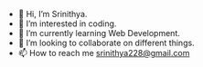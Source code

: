 - 👋 Hi, I’m Srinithya.
- 👀 I’m interested in coding.
- 🌱 I’m currently learning Web Development.
- 💞️ I’m looking to collaborate on different things.
- 📫 How to reach me srinithya228@gmail.com

<!---
Srinithya4f3/Srinithya4f3 is a ✨ special ✨ repository because its `README.md` (this file) appears on your GitHub profile.
You can click the Preview link to take a look at your changes.
--->
